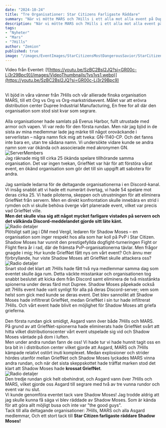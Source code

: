 ```yaml
---
date: "2024-10-24"
title: "Tre Organisationer: Star Citizens Farligaste Räddare"
summary: "När vi mötte MARS och 7Hills i ett alla mot alla event på Dupree så fick vi besök från GriefNet och Shadow Moses."
description: "När vi mötte MARS och 7Hills i ett alla mot alla event på Dupree så fick vi besök från GriefNet och Shadow Moses."
tags:
- "Nyheter"
- "Mars"
- "7Hills"
author: "Zemion"
published: true
image: "/images/EventImages/StarCitizensMostDangerousSavior/StarCitizenFarligasteRaddare.webp"
---
```


Video från Eventet:
[![https://youtu.be/SzBC2BsI2JQ?si=GR00c-Lj3r29Bpc9](/images/VideoThumbnails/1vs1vs1.webp)](https://youtu.be/SzBC2BsI2JQ?si=GR00c-Lj3r29Bpc9)
<br>
<br>

Vi bjöd in våra vänner från 7Hills och vår allierade finska organisation MARS, till ett Org vs Org vs Org-markstridsevent. Målet var att erövra distribution center Dupree Industrial Manufacturing, En free for all där den organisation som stod sist kvar som segrare.  
<br>
Alla organisationer hade samlats på Everus Harbor, fullt utrustade med armor och vapen. Vi var redo för den första rundan. Men när jag bjöd in de sista av mina medlemmar lade jag märke till något oroväckande i serverlistan – några namn fick mig att tveka: GN-1140-CP. Och det fanns inte bara en, utan tre sådana namn. Vi undersökte vidare kunde se andra namn som var ökända och associerade med akronymen GN.  
![ServerMembers](/images/EventImages/StarCitizensMostDangerousSavior/ServerMembers.webp)  
Jag räknade mig till cirka 25 ökända spelare tillhörande samma organisation. Det var ingen tvekan, GriefNet var här för att förstöra vårat event, en ökänd organisation som gör det till sin uppgift att sabotera för andra.  
<br>
Jag samlade ledarna för de deltagande organisationerna i en Discord-kanal. Vi insåg snabbt att vi hade ett numerärt övertag, vi hade 54 spelare mot deras cirka 25. Vi hade piloterna, skeppen och utrustningen för att eliminera GriefNet från servern. Men en direkt konfrontation skulle innebära en strid i rymden och vi skulle behöva överge vårt planerade event, vilket var precis vad GriefNet ville.  
**Men det skulle visa sig att något mycket farligare vistades på servern och det välkända Discord-meddelandet gjorde sitt läte känt.**  
![Radio detaljer](/images/EventImages/StarCitizensMostDangerousSavior/DiscordConversationWithVergil.webp)  
Plötsligt satt jag i DM med Vergil, ledaren för Shadow Moses – en organisation som inger respekt hos alla som har koll på PvP i Star Citizen. Shadow Moses har vunnit den prestigefyllda dogfight-turneringen Fight or Flight flera år i rad, där de främsta PvP-organisationerna tävlar. Men frågor gnagde i mig; Hur kunde GriefNet fått nys om vårt event? Och ännu mer förbryllande, hur viste Shadow Moses att GriefNet skulle attackera oss?  
![Radio detaljer](/images/EventImages/StarCitizensMostDangerousSavior/ShadowMosesIcon.webp)  
Snart stod det klart att 7Hills hade fått två nya medlemmar samma dag som eventet skulle äga rum. Detta väckte misstankar och organisationen tog snabbt beslutet att kicka dem från Discord samt eliminera de två misstänkta spionerna under deras färd mot Dupree. Shadow Moses påpekade också att 7Hills event hade varit synligt för alla på deras Discord-server; vem som helst som gick med kunde se deras event. Det blev sannolikt att Shadow Moses hade infiltrerat GriefNet, medan GriefNet i sin tur hade infiltrerat 7Hills. Och vårt event hade blivit en möjlighet för Shadow Moses att griefa grieferna.  
<br>
Den första rundan gick smidigt, Asgard vann över både 7Hills och MARS.  
På grund av att GriefNet-spionerna hade eliminerats hade GriefNet svårt att hitta vilket distributionscenter vårt event utspelade sig vid och Shadow Moses väntade på dom i luften.  
Men under andra rundan fann de oss! Vi hade tur vi hade hunnit tagit oss en bra bit in i distribution center vilket gjorde att Asgard, MARS och 7Hills kämpade relativt ostört inuti komplexet. Medan explosioner och strider hördes utanför mellan GriefNet och Shadow Moses lyckades MARS vinna andra rundan, och när det sista skeppskottet hade träffat marken stod det klart att Shadow Moses hade **krossat GriefNet**.  
![Radio detaljer](/images/EventImages/StarCitizensMostDangerousSavior/DiscordConversationWithVergil2.webp)  
Den tredje rundan gick helt obehindrat, och Asgard vann över 7Hills och MARS, vilket gjorde oss Asgard till segrare med två av tre vunna rundor och event var nu slut.  
Vi kunde genomföra eventet tack vare Shadow Moses! Jag trodde aldrig att jag skulle kunna få säga vi blev räddade av Shadow Moses. Som är kända för att göra allt möjligt busa och inte var "the good guys".  
Tack till alla deltagande organisationer: 7Hills, MARS och alla Asgard medlemmar, Och ett stort tack till **Star Citizen farligaste räddare Shadow Moses!**  